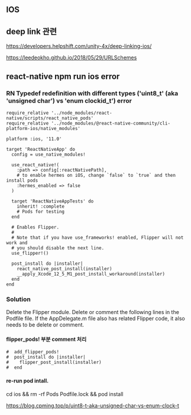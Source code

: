 ## IOS

## deep link 관련
https://developers.helpshift.com/unity-4x/deep-linking-ios/

https://leedeokho.github.io/2018/05/29/URLSchemes

## react-native npm run ios error
### RN Typedef redefinition with different types ('uint8_t' (aka 'unsigned char') vs 'enum clockid_t') error

<!-- podfile -->
```
require_relative '../node_modules/react-native/scripts/react_native_pods'
require_relative '../node_modules/@react-native-community/cli-platform-ios/native_modules'

platform :ios, '11.0'

target 'ReactNativeApp' do
  config = use_native_modules!

  use_react_native!(
    :path => config[:reactNativePath],
    # to enable hermes on iOS, change `false` to `true` and then install pods
    :hermes_enabled => false
  )

  target 'ReactNativeAppTests' do
    inherit! :complete
    # Pods for testing
  end

  # Enables Flipper.
  #
  # Note that if you have use_frameworks! enabled, Flipper will not work and
  # you should disable the next line.
  use_flipper!()

  post_install do |installer|
    react_native_post_install(installer)
    __apply_Xcode_12_5_M1_post_install_workaround(installer)
  end
end
```

### Solution
Delete the Flipper module. Delete or comment the following lines in the Podfile file. If the AppDelegate.m file also has related Flipper code, it also needs to be delete or comment.

#### flipper_pods! 부분 comment 처리
```
#  add_flipper_pods!
#  post_install do |installer|
#    flipper_post_install(installer)
#  end 
```

#### re-run pod intall.
cd ios && rm -rf Pods Podfile.lock && pod install

<!-- countermeasure url -->
https://blog.cpming.top/p/uint8-t-aka-unsigned-char-vs-enum-clock-t